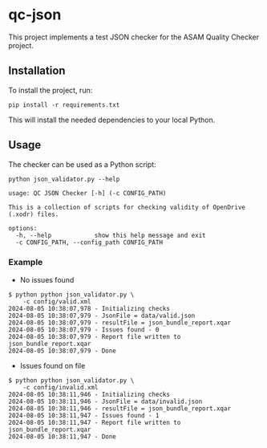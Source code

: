 # qc-json

This project implements a test JSON checker for the ASAM Quality Checker project.


## Installation

To install the project, run:

```
pip install -r requirements.txt
```

This will install the needed dependencies to your local Python.

## Usage

The checker can be used as a Python script:

```
python json_validator.py --help

usage: QC JSON Checker [-h] (-c CONFIG_PATH)

This is a collection of scripts for checking validity of OpenDrive (.xodr) files.

options:
  -h, --help            show this help message and exit
  -c CONFIG_PATH, --config_path CONFIG_PATH

```

### Example

- No issues found

```
$ python python json_validator.py \
    -c config/valid.xml
2024-08-05 10:38:07,978 - Initializing checks
2024-08-05 10:38:07,979 - JsonFile = data/valid.json
2024-08-05 10:38:07,979 - resultFile = json_bundle_report.xqar
2024-08-05 10:38:07,979 - Issues found - 0
2024-08-05 10:38:07,979 - Report file written to json_bundle_report.xqar
2024-08-05 10:38:07,979 - Done
```

- Issues found on file

```
$ python python json_validator.py \
    -c config/invalid.xml
2024-08-05 10:38:11,946 - Initializing checks
2024-08-05 10:38:11,946 - JsonFile = data/invalid.json
2024-08-05 10:38:11,946 - resultFile = json_bundle_report.xqar
2024-08-05 10:38:11,947 - Issues found - 1
2024-08-05 10:38:11,947 - Report file written to json_bundle_report.xqar
2024-08-05 10:38:11,947 - Done
```
